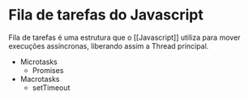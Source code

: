 # Fila de tarefas do Javascript

Fila de tarefas é uma estrutura que o [[Javascript]] utiliza para mover execuções assíncronas, liberando assim a Thread principal.

- Microtasks
	- Promises
- Macrotasks
	- setTimeout